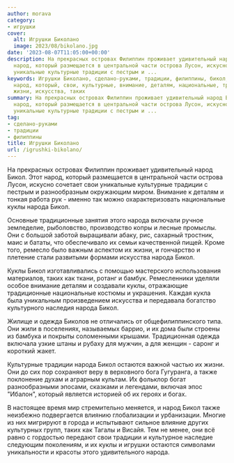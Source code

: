 ```yaml
---
author: morava
category:
- игрушки
cover:
  alt: Игрушки Биколано
  image: 2023/08/bikolano.jpg
date: '2023-08-07T11:05:00+00:00'
description: На прекрасных островах Филиппин проживает удивительный народ Бикол. Этот
  народ, который размещается в центральной части острова Лусон, искусно сочетает свои
  уникальные культурные традиции с пестрым и ...
keywords: Игрушки Биколано, сделано-руками, традиции, филиппины, бикол, народа, куклы,
  народ, который, свои, культурные, внимание, деталям, национальные, традиционные,
  жизни, искусства, таких
summary: На прекрасных островах Филиппин проживает удивительный народ Бикол. Этот
  народ, который размещается в центральной части острова Лусон, искусно сочетает свои
  уникальные культурные традиции с пестрым и ...
tag:
- сделано-руками
- традиции
- филиппины
title: Игрушки Биколано
url: /igrushki-bikolano/
---
```


На прекрасных островах Филиппин проживает удивительный народ Бикол. Этот народ, который размещается в центральной части острова Лусон, искусно сочетает свои уникальные культурные традиции с пестрым и разнообразным окружающим миром. Внимание к деталям и тонкая работа рук \- именно так можно охарактеризовать национальные куклы народа Бикол.

Основные традиционные занятия этого народа включали ручное земледелие, рыболовство, производство копры и лесные промыслы. Они с большой заботой выращивали абаку, рис, сахарный тростник, маис и бататы, что обеспечивало их семьи качественной пищей. Кроме того, ремесло было важным аспектом их жизни, и гончарство и плетение стали развитыми формами искусства народа Бикол.

Куклы Бикол изготавливались с помощью мастерского использования материалов, таких как ткани, ротанг и бамбук. Ремесленники уделяли особое внимание деталям и создавали куклы, отражающие традиционные национальные костюмы и украшения. Каждая кукла была уникальным произведением искусства и передавала богатство культурного наследия народа Бикол.

Жилище и одежда Биколов не отличались от общефилиппинского типа. Они жили в поселениях, называемых баррио, и их дома были строены из бамбука и покрыты соломенными крышами. Традиционная одежда включала узкие штаны и рубаху для мужчин, а для женщин \- саронг и короткий жакет.

Культурные традиции народа Бикол остаются важной частью их жизни. Они до сих пор сохраняют веру в верховного бога Гугуранга, а также поклонение духам и аграрным культам. Их фольклор богат разнообразными эпосами, сказками и легендами, включая эпос "Ибалон", который является историей об их героях и богах.

В настоящее время мир стремительно меняется, и народ Бикол также неизбежно подвергается влиянию глобализации и урбанизации. Многие из них мигрируют в города и испытывают сильное влияние других культурных групп, таких как Тагалы и Висайя. Тем не менее, они всё равно с гордостью передают свои традиции и культурное наследие следующим поколениям, и их куклы и игрушки остаются символами уникальности и красоты этого удивительного народа.